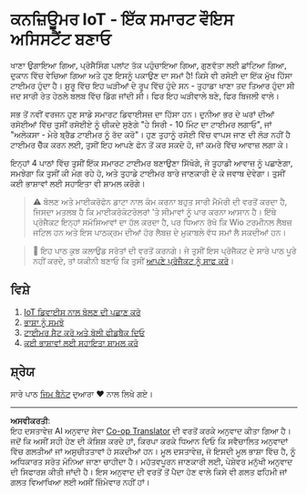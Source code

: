 <!--
CO_OP_TRANSLATOR_METADATA:
{
  "original_hash": "5de7dc1e2ddc402d415473bb795568d4",
  "translation_date": "2025-08-27T13:23:51+00:00",
  "source_file": "6-consumer/README.md",
  "language_code": "pa"
}
-->
# ਕਨਜ਼ਿਊਮਰ IoT - ਇੱਕ ਸਮਾਰਟ ਵੌਇਸ ਅਸਿਸਟੈਂਟ ਬਣਾਓ

ਖਾਣਾ ਉਗਾਇਆ ਗਿਆ, ਪ੍ਰੋਸੈਸਿੰਗ ਪਲਾਂਟ ਤੱਕ ਪਹੁੰਚਾਇਆ ਗਿਆ, ਗੁਣਵੱਤਾ ਲਈ ਛਾਂਟਿਆ ਗਿਆ, ਦੁਕਾਨ ਵਿੱਚ ਵੇਚਿਆ ਗਿਆ ਅਤੇ ਹੁਣ ਇਸਨੂੰ ਪਕਾਉਣ ਦਾ ਸਮਾਂ ਹੈ! ਕਿਸੇ ਵੀ ਰਸੋਈ ਦਾ ਇੱਕ ਮੁੱਖ ਹਿੱਸਾ ਟਾਈਮਰ ਹੁੰਦਾ ਹੈ। ਸ਼ੁਰੂ ਵਿੱਚ ਇਹ ਘੜੀਆਂ ਦੇ ਰੂਪ ਵਿੱਚ ਹੁੰਦੇ ਸਨ - ਤੁਹਾਡਾ ਖਾਣਾ ਤਦ ਤਿਆਰ ਹੁੰਦਾ ਸੀ ਜਦ ਸਾਰੀ ਰੇਤ ਹੇਠਲੇ ਬਲਬ ਵਿੱਚ ਡਿੱਗ ਜਾਂਦੀ ਸੀ। ਫਿਰ ਇਹ ਘੜੀਵਾਲੇ ਬਣੇ, ਫਿਰ ਬਿਜਲੀ ਵਾਲੇ।

ਸਭ ਤੋਂ ਨਵੀਂ ਵਰਜਨ ਹੁਣ ਸਾਡੇ ਸਮਾਰਟ ਡਿਵਾਈਸਜ਼ ਦਾ ਹਿੱਸਾ ਹਨ। ਦੁਨੀਆ ਭਰ ਦੇ ਘਰਾਂ ਦੀਆਂ ਰਸੋਈਆਂ ਵਿੱਚ ਤੁਸੀਂ ਰਸੋਈਏ ਨੂੰ ਚੀਕਦੇ ਸੁਣੋਗੇ "ਹੇ ਸਿਰੀ - 10 ਮਿੰਟ ਦਾ ਟਾਈਮਰ ਲਗਾਓ", ਜਾਂ "ਅਲੇਕਸਾ - ਮੇਰੇ ਬ੍ਰੈਡ ਟਾਈਮਰ ਨੂੰ ਰੱਦ ਕਰੋ"। ਹੁਣ ਤੁਹਾਨੂੰ ਰਸੋਈ ਵਿੱਚ ਵਾਪਸ ਜਾਣ ਦੀ ਲੋੜ ਨਹੀਂ ਹੈ ਟਾਈਮਰ ਚੈੱਕ ਕਰਨ ਲਈ, ਤੁਸੀਂ ਇਹ ਆਪਣੇ ਫੋਨ ਤੋਂ ਕਰ ਸਕਦੇ ਹੋ, ਜਾਂ ਕਮਰੇ ਵਿੱਚ ਆਵਾਜ਼ ਲਗਾ ਕੇ।

ਇਨ੍ਹਾਂ 4 ਪਾਠਾਂ ਵਿੱਚ ਤੁਸੀਂ ਇੱਕ ਸਮਾਰਟ ਟਾਈਮਰ ਬਣਾਉਣਾ ਸਿੱਖੋਗੇ, ਜੋ ਤੁਹਾਡੀ ਆਵਾਜ਼ ਨੂੰ ਪਛਾਣੇਗਾ, ਸਮਝੇਗਾ ਕਿ ਤੁਸੀਂ ਕੀ ਮੰਗ ਰਹੇ ਹੋ, ਅਤੇ ਤੁਹਾਡੇ ਟਾਈਮਰ ਬਾਰੇ ਜਾਣਕਾਰੀ ਦੇ ਕੇ ਜਵਾਬ ਦੇਵੇਗਾ। ਤੁਸੀਂ ਕਈ ਭਾਸ਼ਾਵਾਂ ਲਈ ਸਹਾਇਤਾ ਵੀ ਸ਼ਾਮਲ ਕਰੋਗੇ।

> ⚠️ ਬੋਲਣ ਅਤੇ ਮਾਈਕਰੋਫੋਨ ਡਾਟਾ ਨਾਲ ਕੰਮ ਕਰਨਾ ਬਹੁਤ ਸਾਰੀ ਮੈਮੋਰੀ ਦੀ ਵਰਤੋਂ ਕਰਦਾ ਹੈ, ਜਿਸਦਾ ਮਤਲਬ ਹੈ ਕਿ ਮਾਈਕਰੋਕੰਟਰੋਲਰਾਂ 'ਤੇ ਸੀਮਾਵਾਂ ਨੂੰ ਪਾਰ ਕਰਨਾ ਆਸਾਨ ਹੈ। ਇੱਥੇ ਪ੍ਰੋਜੈਕਟ ਇਨ੍ਹਾਂ ਸਮੱਸਿਆਵਾਂ ਦਾ ਹੱਲ ਕਰਦਾ ਹੈ, ਪਰ ਧਿਆਨ ਰੱਖੋ ਕਿ Wio ਟਰਮੀਨਲ ਲੈਬਜ਼ ਜਟਿਲ ਹਨ ਅਤੇ ਇਸ ਪਾਠਕ੍ਰਮ ਦੀਆਂ ਹੋਰ ਲੈਬਜ਼ ਦੇ ਮੁਕਾਬਲੇ ਵੱਧ ਸਮਾਂ ਲੈ ਸਕਦੀਆਂ ਹਨ।

> 💁 ਇਹ ਪਾਠ ਕੁਝ ਕਲਾਉਡ ਸਰੋਤਾਂ ਦੀ ਵਰਤੋਂ ਕਰਨਗੇ। ਜੇ ਤੁਸੀਂ ਇਸ ਪ੍ਰੋਜੈਕਟ ਦੇ ਸਾਰੇ ਪਾਠ ਪੂਰੇ ਨਹੀਂ ਕਰਦੇ, ਤਾਂ ਯਕੀਨੀ ਬਣਾਓ ਕਿ ਤੁਸੀਂ [ਆਪਣੇ ਪ੍ਰੋਜੈਕਟ ਨੂੰ ਸਾਫ ਕਰੋ](../clean-up.md)।

## ਵਿਸ਼ੇ

1. [IoT ਡਿਵਾਈਸ ਨਾਲ ਬੋਲਣ ਦੀ ਪਛਾਣ ਕਰੋ](./lessons/1-speech-recognition/README.md)
1. [ਭਾਸ਼ਾ ਨੂੰ ਸਮਝੋ](./lessons/2-language-understanding/README.md)
1. [ਟਾਈਮਰ ਸੈਟ ਕਰੋ ਅਤੇ ਬੋਲੀ ਫੀਡਬੈਕ ਦਿਓ](./lessons/3-spoken-feedback/README.md)
1. [ਕਈ ਭਾਸ਼ਾਵਾਂ ਲਈ ਸਹਾਇਤਾ ਸ਼ਾਮਲ ਕਰੋ](./lessons/4-multiple-language-support/README.md)

## ਸ਼੍ਰੇਯ

ਸਾਰੇ ਪਾਠ [ਜਿਮ ਬੈਨੇਟ](https://GitHub.com/JimBobBennett) ਦੁਆਰਾ ♥️ ਨਾਲ ਲਿਖੇ ਗਏ।

---

**ਅਸਵੀਕਰਤੀ**:  
ਇਹ ਦਸਤਾਵੇਜ਼ AI ਅਨੁਵਾਦ ਸੇਵਾ [Co-op Translator](https://github.com/Azure/co-op-translator) ਦੀ ਵਰਤੋਂ ਕਰਕੇ ਅਨੁਵਾਦ ਕੀਤਾ ਗਿਆ ਹੈ। ਜਦੋਂ ਕਿ ਅਸੀਂ ਸਹੀ ਹੋਣ ਦੀ ਕੋਸ਼ਿਸ਼ ਕਰਦੇ ਹਾਂ, ਕਿਰਪਾ ਕਰਕੇ ਧਿਆਨ ਦਿਓ ਕਿ ਸਵੈਚਾਲਿਤ ਅਨੁਵਾਦਾਂ ਵਿੱਚ ਗਲਤੀਆਂ ਜਾਂ ਅਸੁਚੀਤਤਾਵਾਂ ਹੋ ਸਕਦੀਆਂ ਹਨ। ਮੂਲ ਦਸਤਾਵੇਜ਼, ਜੋ ਇਸਦੀ ਮੂਲ ਭਾਸ਼ਾ ਵਿੱਚ ਹੈ, ਨੂੰ ਅਧਿਕਾਰਤ ਸਰੋਤ ਮੰਨਿਆ ਜਾਣਾ ਚਾਹੀਦਾ ਹੈ। ਮਹੱਤਵਪੂਰਨ ਜਾਣਕਾਰੀ ਲਈ, ਪੇਸ਼ੇਵਰ ਮਨੁੱਖੀ ਅਨੁਵਾਦ ਦੀ ਸਿਫਾਰਸ਼ ਕੀਤੀ ਜਾਂਦੀ ਹੈ। ਇਸ ਅਨੁਵਾਦ ਦੀ ਵਰਤੋਂ ਤੋਂ ਪੈਦਾ ਹੋਣ ਵਾਲੇ ਕਿਸੇ ਵੀ ਗਲਤ ਫਹਿਮੀ ਜਾਂ ਗਲਤ ਵਿਆਖਿਆ ਲਈ ਅਸੀਂ ਜ਼ਿੰਮੇਵਾਰ ਨਹੀਂ ਹਾਂ।